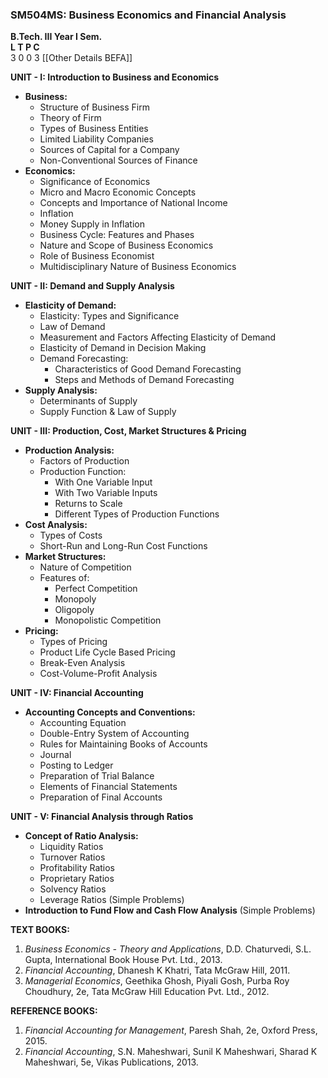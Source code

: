 ### SM504MS: Business Economics and Financial Analysis
**B.Tech. III Year I Sem.**  
**L T P C**  
3 0 0 3
[[Other Details BEFA]]

**UNIT - I: Introduction to Business and Economics**
- **Business:**
  - Structure of Business Firm
  - Theory of Firm
  - Types of Business Entities
  - Limited Liability Companies
  - Sources of Capital for a Company
  - Non-Conventional Sources of Finance
- **Economics:**
  - Significance of Economics
  - Micro and Macro Economic Concepts
  - Concepts and Importance of National Income
  - Inflation
  - Money Supply in Inflation
  - Business Cycle: Features and Phases
  - Nature and Scope of Business Economics
  - Role of Business Economist
  - Multidisciplinary Nature of Business Economics

**UNIT - II: Demand and Supply Analysis**
- **Elasticity of Demand:**
  - Elasticity: Types and Significance
  - Law of Demand
  - Measurement and Factors Affecting Elasticity of Demand
  - Elasticity of Demand in Decision Making
  - Demand Forecasting:
    - Characteristics of Good Demand Forecasting
    - Steps and Methods of Demand Forecasting
- **Supply Analysis:**
  - Determinants of Supply
  - Supply Function & Law of Supply

**UNIT - III: Production, Cost, Market Structures & Pricing**
- **Production Analysis:**
  - Factors of Production
  - Production Function:
    - With One Variable Input
    - With Two Variable Inputs
    - Returns to Scale
    - Different Types of Production Functions
- **Cost Analysis:**
  - Types of Costs
  - Short-Run and Long-Run Cost Functions
- **Market Structures:**
  - Nature of Competition
  - Features of:
    - Perfect Competition
    - Monopoly
    - Oligopoly
    - Monopolistic Competition
- **Pricing:**
  - Types of Pricing
  - Product Life Cycle Based Pricing
  - Break-Even Analysis
  - Cost-Volume-Profit Analysis

**UNIT - IV: Financial Accounting**
- **Accounting Concepts and Conventions:**
  - Accounting Equation
  - Double-Entry System of Accounting
  - Rules for Maintaining Books of Accounts
  - Journal
  - Posting to Ledger
  - Preparation of Trial Balance
  - Elements of Financial Statements
  - Preparation of Final Accounts

**UNIT - V: Financial Analysis through Ratios**
- **Concept of Ratio Analysis:**
  - Liquidity Ratios
  - Turnover Ratios
  - Profitability Ratios
  - Proprietary Ratios
  - Solvency Ratios
  - Leverage Ratios (Simple Problems)
- **Introduction to Fund Flow and Cash Flow Analysis** (Simple Problems)

**TEXT BOOKS:**
1. *Business Economics - Theory and Applications*, D.D. Chaturvedi, S.L. Gupta, International Book House Pvt. Ltd., 2013.
2. *Financial Accounting*, Dhanesh K Khatri, Tata McGraw Hill, 2011.
3. *Managerial Economics*, Geethika Ghosh, Piyali Gosh, Purba Roy Choudhury, 2e, Tata McGraw Hill Education Pvt. Ltd., 2012.

**REFERENCE BOOKS:**
1. *Financial Accounting for Management*, Paresh Shah, 2e, Oxford Press, 2015.
2. *Financial Accounting*, S.N. Maheshwari, Sunil K Maheshwari, Sharad K Maheshwari, 5e, Vikas Publications, 2013.
